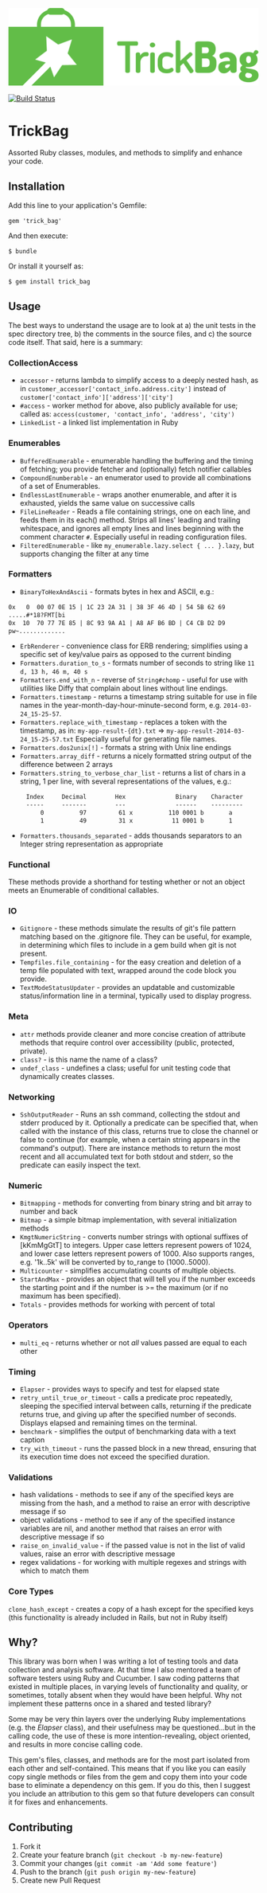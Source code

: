 ![logo](logo/trickbag-logo-horizontal-color.png)

[![Build Status](https://travis-ci.org/keithrbennett/trick_bag.svg?branch=master)](https://travis-ci.org/keithrbennett/trick_bag)

# TrickBag

Assorted Ruby classes, modules, and methods to simplify and enhance your code.
 

## Installation

Add this line to your application's Gemfile:

    gem 'trick_bag'

And then execute:

    $ bundle

Or install it yourself as:

    $ gem install trick_bag

## Usage

The best ways to understand the usage are to look at a) the unit tests in the spec directory tree,
b) the comments in the source files, and c) the source code itself. That said, here is a summary:

### CollectionAccess

* `accessor` - returns lambda to simplify access to a deeply nested hash, as in 
  `customer_accessor['contact_info.address.city']`
  instead of `customer['contact_info']['address']['city']`
* `#access` - worker method for above, also publicly available for use; called as:
  `access(customer, 'contact_info', 'address', 'city')` 
* `LinkedList` - a linked list implementation in Ruby

### Enumerables

* `BufferedEnumerable` - enumerable handling the buffering and the timing of fetching;
  you provide fetcher and (optionally) fetch notifier callables
* `CompoundEnumberable` - an enumerator used to provide all combinations of a set of Enumerables.
* `EndlessLastEnumerable` - wraps another enumerable, and after it is exhausted, yields the same value on successive calls
* `FileLineReader` - Reads a file containing strings, one on each line, and feeds them
  in its each() method.  Strips all lines' leading and trailing whitespace,
  and ignores all empty lines and lines beginning with the comment character `#`.
  Especially useful in reading configuration files.
* `FilteredEnumerable` - like `my_enumerable.lazy.select { ... }.lazy`, but supports changing the filter at any time

### Formatters

* `BinaryToHexAndAscii` - formats bytes in hex and ASCII, e.g.: 
```
0x   0  00 07 0E 15 | 1C 23 2A 31 | 38 3F 46 4D | 54 5B 62 69  .....#*18?FMT[bi
0x  10  70 77 7E 85 | 8C 93 9A A1 | A8 AF B6 BD | C4 CB D2 D9  pw~.............
```
* `ErbRenderer` - convenience class  for ERB rendering; simplifies using a specific set of key/value pairs
  as opposed to the current binding
* `Formatters.duration_to_s` - formats number of seconds to string like `11 d, 13 h, 46 m, 40 s`
* `Formatters.end_with_n` - reverse of `String#chomp` - 
  useful for use with utilities like Diffy that complain about lines without line endings.
* `Formatters.timestamp` - returns a timestamp string suitable for use in file names
  in the year-month-day-hour-minute-second form, e.g. `2014-03-24_15-25-57`.
* `Formatters.replace_with_timestamp` - replaces a token with the timestamp, as in:
  `my-app-result-{dt}.txt` => `my-app-result-2014-03-24_15-25-57.txt`
  Especially useful for generating file names.
* `Formatters.dos2unix[!]` - formats a string with Unix line endings
* `Formatters.array_diff` - returns a nicely formatted string output of the difference 
  between 2 arrays
* `Formatters.string_to_verbose_char_list` - returns a list of chars in a string, 1 per line,
  with several representations of the values, e.g.:
```
     Index     Decimal        Hex              Binary    Character
     -----     -------        ---              ------    ---------
         0          97         61 x          110 0001 b       a
         1          49         31 x           11 0001 b       1
```  
* `Formatters.thousands_separated` - adds thousands separators to an Integer 
  string representation as appropriate


### Functional

These methods provide a shorthand for testing whether or not an object
meets an Enumerable of conditional callables.


### IO

* `Gitignore` - these methods simulate the results of git's file pattern matching
  based on the .gitignore file. They can be useful, for example,
  in determining which files to include in a gem build when git is not present.
* `Tempfiles.file_containing` - for the easy creation and deletion of a temp file
  populated with text, wrapped around the code block you provide.
* `TextModeStatusUpdater` - provides an updatable and customizable status/information
  line in a terminal, typically used to display progress.


### Meta

* `attr` methods provide cleaner and more concise creation of attribute methods that
  require control over accessibility (public, protected, private).
* `class?` - is this name the name of a class?
* `undef_class` - undefines a class; useful for unit testing code that dynamically creates classes.


### Networking

* `SshOutputReader` - Runs an ssh command, collecting the stdout and stderr produced by it.
Optionally a predicate can be specified that, when called with the
instance of this class, returns true to close the channel or false to continue
(for example, when a certain string appears in the command's output).
There are instance methods to return the most recent and all accumulated text
for both stdout and stderr, so the predicate can easily inspect the text.


### Numeric

* `Bitmapping` - methods for converting from binary string and bit array to number and back 
* `Bitmap` - a simple bitmap implementation, with several initialization methods
* `KmgtNumericString` - converts number strings with optional suffixes of [kKmMgGtT] to integers.
  Upper case letters represent powers of 1024, and lower case letters represent powers of 1000.
  Also supports ranges, e.g. '1k..5k' will be converted by to_range to (1000..5000).
* `Multicounter` - simplifies accumulating counts of multiple objects.
* `StartAndMax` - provides an object that will tell you if the number exceeds
  the starting point and if the number is >= the maximum (or if no maximum has been specified).
* `Totals` - provides methods for working with percent of total


### Operators

* `multi_eq` - returns whether or not _all_ values passed are equal to each other


### Timing

* `Elapser` - provides ways to specify and test for elapsed state
* `retry_until_true_or_timeout` -  calls a predicate proc repeatedly,
  sleeping the specified interval between calls, returning if the predicate returns true,
  and giving up after the specified number of seconds.
  Displays elapsed and remaining times on the terminal.
* `benchmark` - simplifies the output of benchmarking data with a text caption
* `try_with_timeout` - runs the passed block in a new thread, ensuring that its execution time
  does not exceed the specified duration.
  
  
### Validations

* hash validations - methods to see if any of the specified keys are missing from the hash,
  and a method to raise an error with descriptive message if so
* object validations - method to see if any of the specified instance variables are nil, and another
  method that raises an error with descriptive message if so
* `raise_on_invalid_value` - if the passed value is not in the list of valid values, raise an error
  with descriptive message
* regex validations - for working with multiple regexes and strings with which to match them  
  
  
### Core Types

`clone_hash_except` - creates a copy of a hash except for the specified keys (this functionality
is already included in Rails, but not in Ruby itself)


## Why?

This library was born when I was writing a lot of testing tools and data collection and analysis software.
At that time I also mentored a team of software testers using Ruby and Cucumber. I saw coding patterns that existed
in multiple places, in varying levels of functionality and quality, or sometimes, totally absent when
they would have been helpful. Why not implement these patterns once in a shared and tested library?

Some may be very thin layers over the underlying Ruby implementations (e.g. the _Elapser_ class),
and their usefulness may be questioned...but in the calling code, the use of these is more intention-revealing,
object oriented, and results in more concise calling code.

This gem's files, classes, and methods are for the most part isolated from each other and self-contained.
This means that if you like you can easily copy single methods or files from the gem and copy them into
your code base to eliminate a dependency on this gem. If you do this, then I suggest you include an
attribution to this gem so that future developers can consult it for fixes and enhancements.


## Contributing

1. Fork it
2. Create your feature branch (`git checkout -b my-new-feature`)
3. Commit your changes (`git commit -am 'Add some feature'`)
4. Push to the branch (`git push origin my-new-feature`)
5. Create new Pull Request
